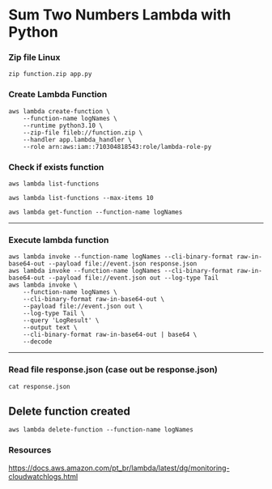 # Sum Two Numbers Lambda with Python


### Zip file Linux

```
zip function.zip app.py

```

### Create Lambda Function 

```
aws lambda create-function \
    --function-name logNames \
    --runtime python3.10 \
    --zip-file fileb://function.zip \
    --handler app.lambda_handler \
    --role arn:aws:iam::710304818543:role/lambda-role-py
```

### Check if exists function

```
aws lambda list-functions
```

```
aws lambda list-functions --max-items 10
```

```
aws lambda get-function --function-name logNames
```

------------------------------------------------------------------------
### Execute lambda function 

```
aws lambda invoke --function-name logNames --cli-binary-format raw-in-base64-out --payload file://event.json response.json
aws lambda invoke --function-name logNames --cli-binary-format raw-in-base64-out --payload file://event.json out --log-type Tail
aws lambda invoke \
    --function-name logNames \
    --cli-binary-format raw-in-base64-out \
    --payload file://event.json out \
    --log-type Tail \
    --query 'LogResult' \
    --output text \
    --cli-binary-format raw-in-base64-out | base64 \
    --decode
```

------------------------------------------------------------------------
### Read file response.json (case out be response.json)

 ```
 cat response.json
 ```



## Delete function created
```
aws lambda delete-function --function-name logNames
```

### Resources

https://docs.aws.amazon.com/pt_br/lambda/latest/dg/monitoring-cloudwatchlogs.html